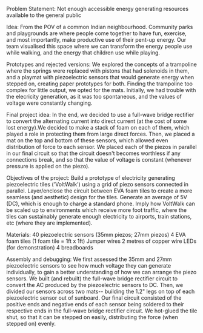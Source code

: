 Problem Statement:
Not enough accessible energy generating resources available to the general public

Idea:
From the POV of a common Indian neighbourhood. Community parks and playgrounds are where people come together to have fun, exercise, and most importantly, make productive use of their pent-up energy. Our team visualised this space where we can transform the energy people use while walking, and the energy that children use while playing.

Prototypes and rejected versions:
We explored the concepts of a trampoline where the springs were replaced with pistons that had solenoids in them, and a playmat with piezoelectric sensors that would generate energy when stepped on, creating paper prototypes for both. Finding the trampoline too complex for little output, we opted for the mats. Initially, we had trouble with the elecricity generation, as it was too spontaneous, and the values of voltage were constantly changing.

Final project idea:
In the end, we decided to use a full-wave bridge rectifier to convert the alternating current into direct current (at the cost of some lost energy).We decided to make a stack of foam on each of them, which played a role in protecting them from large direct forces. Then, we placed a mat on the top and bottom of these sensors, which allowed even distribution of force to each sensor. We placed each of the piezos in parallel in our final circuit so that the circuit doesn't becomes worthless if any connections break, and so that the value of voltage is constant (whenever pressure is applied on the piezo). 

Objectives of the project:
Build a prototype of electricity generating piezoelectric tiles ('VoltWalk') using a grid of piezo sensors connected in parallel.
Layer/enclose the circuit between EVA foam tiles to create a more seamless (and aesthetic) design for the tiles. 
Generate an average of 5V (DC), which is enough to charge a standard phone. 
Imply how VoltWalk can be scaled up to environments which receive more foot traffic, where the tiles can sustainably generate enough electricity to airports, train stations, etc (where they are implemented).

Materials:
40 piezoelectric sensors (35mm piezos; 27mm piezos)
4 EVA foam tiles (1 foam tile = 1ft x 1ft)
Jumper wires
2 metres of copper wire
LEDs (for demonstration)
4 breadboards

Assembly and debugging:
We first assessed the 35mm and 27mm piezoelectric sensors to see how much voltage they can generate individually, to gain a better understanding of how we can arrange the piezo sensors. We built (and rebuilt) the full-wave bridge rectifier circuit to convert the AC produced by the piezoelectric sensors to DC. Then, we divided our sensors across two mats-- building the 1.2" legs on top of each piezoelectric sensor out of sunboard. Our final circuit consisted of the positive ends and negative ends of each sensor being soldered to their respective ends in the full-wave bridge rectifier circuit. We hot-glued the tile shut, so that it can be stepped on easily, distributing the force (when stepped on) evenly. 
